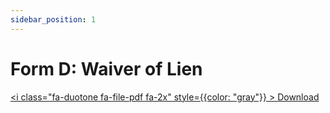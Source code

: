 ```yaml
---
sidebar_position: 1
---
```


# Form D: Waiver of Lien

<a href="/pdf/pnc/form-d-lien-waiver.pdf" download><i class="fa-duotone fa-file-pdf fa-2x" style={{color: "gray"}} ></i>&nbsp;Download</a>


